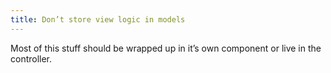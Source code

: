 ```yaml
---
title: Don’t store view logic in models
---
```


Most of this stuff should be wrapped up in it’s own component or live in the controller.
